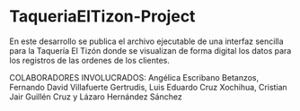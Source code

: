 # TaqueriaElTizon-Project
En este desarrollo se publica el archivo ejecutable de una interfaz sencilla para la Taquería El Tizón donde se visualizan de forma digital los datos para los registros de las ordenes de los clientes.

COLABORADORES INVOLUCRADOS: Angélica Escribano Betanzos, Fernando David Villafuerte Gertrudis, Luis Eduardo Cruz Xochihua, Cristian Jair Guillén Cruz y Lázaro Hernández Sánchez

